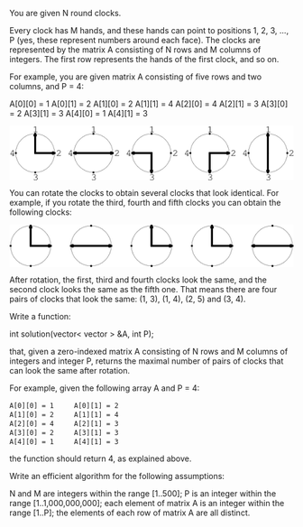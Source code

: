 You are given N round clocks.

Every clock has M hands, and these hands can point to positions 1, 2, 3, ..., P (yes, these represent numbers around each face). The clocks are represented by the matrix A consisting of N rows and M columns of integers. The first row represents the hands of the first clock, and so on.

For example, you are given matrix A consisting of five rows and two columns, and P = 4:

  A[0][0] = 1    A[0][1] = 2
  A[1][0] = 2    A[1][1] = 4
  A[2][0] = 4    A[2][1] = 3
  A[3][0] = 2    A[3][1] = 3
  A[4][0] = 1    A[4][1] = 3
  
  <img src="demo1.png" align="center" />


You can rotate the clocks to obtain several clocks that look identical. For example, if you rotate the third, fourth and fifth clocks you can obtain the following clocks:

  <img src="demo2.png" align="center" />

After rotation, the first, third and fourth clocks look the same, and the second clock looks the same as the fifth one. That means there are four pairs of clocks that look the same: (1, 3), (1, 4), (2, 5) and (3, 4).

Write a function:

int solution(vector< vector<int> > &A, int P);

that, given a zero-indexed matrix A consisting of N rows and M columns of integers and integer P, returns the maximal number of pairs of clocks that can look the same after rotation.

For example, given the following array A and P = 4:

    A[0][0] = 1     A[0][1] = 2
    A[1][0] = 2     A[1][1] = 4
    A[2][0] = 4     A[2][1] = 3
    A[3][0] = 2     A[3][1] = 3
    A[4][0] = 1     A[4][1] = 3
the function should return 4, as explained above.

Write an efficient algorithm for the following assumptions:

N and M are integers within the range [1..500];
P is an integer within the range [1..1,000,000,000];
each element of matrix A is an integer within the range [1..P];
the elements of each row of matrix A are all distinct.
